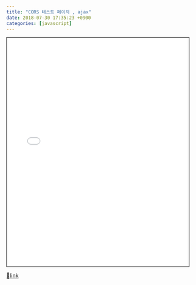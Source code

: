 ```yaml
---
title: "CORS 테스트 페이지 , ajax"
date: 2018-07-30 17:35:23 +0900
categories: [javascript]
---
```


<iframe frameborder="1" height="600" src="/web_work/doc/js/cors/" style="border-width: 1px; border-style: solid; border-color: rgb(0, 0, 0);" width="95%"></iframe>


[🔗link](http://www.mins01.com/mh/tech/read/1178)